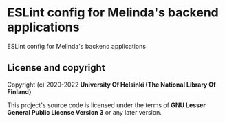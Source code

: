 # ESLint config for Melinda's backend applications

ESLint config for Melinda's backend applications

## License and copyright

Copyright (c) 2020-2022 **University Of Helsinki (The National Library Of Finland)**

This project's source code is licensed under the terms of **GNU Lesser General Public License Version 3** or any later version.
